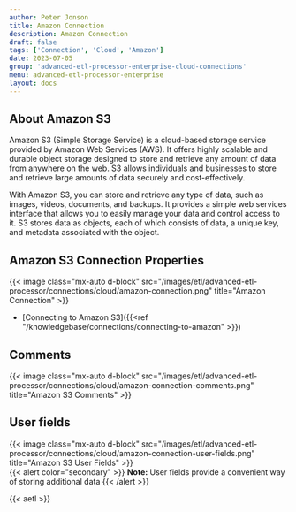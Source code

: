 ```yaml
---
author: Peter Jonson
title: Amazon Connection
description: Amazon Connection
draft: false
tags: ['Connection', 'Cloud', 'Amazon']
date: 2023-07-05
group: 'advanced-etl-processor-enterprise-cloud-connections'
menu: advanced-etl-processor-enterprise
layout: docs
---
```


## About Amazon S3

Amazon S3 (Simple Storage Service) is a cloud-based storage service provided by Amazon Web Services (AWS). It offers highly scalable and durable object storage designed to store and retrieve any amount of data from anywhere on the web. S3 allows individuals and businesses to store and retrieve large amounts of data securely and cost-effectively.

With Amazon S3, you can store and retrieve any type of data, such as images, videos, documents, and backups. It provides a simple web services interface that allows you to easily manage your data and control access to it. S3 stores data as objects, each of which consists of data, a unique key, and metadata associated with the object.

## Amazon S3 Connection Properties

{{< image class="mx-auto d-block" src="/images/etl/advanced-etl-processor/connections/cloud/amazon-connection.png" title="Amazon Connection" >}}

- [Connecting to Amazon S3]({{<ref "/knowledgebase/connections/connecting-to-amazon" >}})

## Comments

{{< image class="mx-auto d-block"  src="/images/etl/advanced-etl-processor/connections/cloud/amazon-connection-comments.png" title="Amazon S3 Comments" >}}

## User fields

{{< image class="mx-auto d-block"  src="/images/etl/advanced-etl-processor/connections/cloud/amazon-connection-user-fields.png" title="Amazon S3 User Fields" >}}
\
{{< alert color="secondary" >}}
**Note:** User fields provide a convenient way of storing additional data
{{< /alert >}}

{{< aetl >}}
